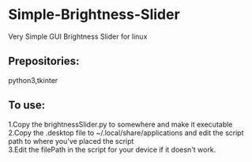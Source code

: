 # Simple-Brightness-Slider
Very Simple GUI Brightness Slider for linux  

## Prepositories:  
python3,tkinter

## To use:  
1.Copy the brightnessSlider.py to somewhere and make it executable  
2.Copy the .desktop file to ~/.local/share/applications and edit the script path to where you've placed the script  
3.Edit the filePath in the script for your device if it doesn't work.
